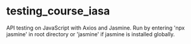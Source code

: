 # testing_course_iasa
API testing on JavaScript with Axios and Jasmine. Run by entering 'npx jasmine' in root directory or 'jasmine' if jasmine is installed globally.
